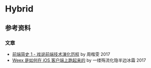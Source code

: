 # Hybrid

## 参考资料

### 文章
- [前端简史 1 - 戏说前端技术演化历程](https://zi.com/w/a/45b3ano) by 周楷雯 2017
- [Weex 是如何在 iOS 客户端上跑起来的](http://www.jianshu.com/p/41cde2c62b81) by 一缕殇流化隐半边冰霜 2017
